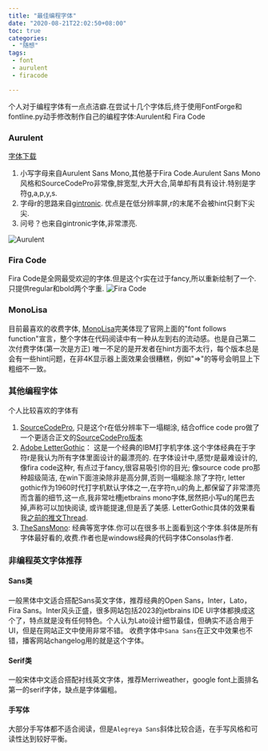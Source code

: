 ```yaml
---
title: "最佳编程字体"
date: "2020-08-21T22:02:50+08:00"
toc: true
categories:
 - "随想"
tags:
 - font
 - aurulent
 - firacode

---
```


个人对于编程字体有一点点洁癖.在尝试十几个字体后,终于使用FontForge和fontline.py动手修改制作自己的编程字体:Aurulent和 Fira Code

### Aurulent
[字体下载](https://github.com/zhimoe/programming-fonts)

1. 小写字母来自Aurulent Sans Mono,其他基于Fira Code.Aurulent Sans Mono风格和SourceCodePro非常像,胖宽型,大开大合,简单却有具有设计.特别是字符g,a,p,y,s.
2. 字母r的思路来自[gintronic](https://www.programmingfonts.org/#gintronic). 优点是在低分辨率屏,r的末尾不会被hint只剩下尖尖.
3. 问号？也来自gintronic字体,非常漂亮.

<!--more-->

![Aurulent](/font/aurulent.png)

### Fira Code
Fira Code是全网最受欢迎的字体.但是这个r实在过于fancy,所以重新绘制了一个.只提供regular和bold两个字重.
![Fira Code](/font/firacode.png)

### MonoLisa
目前最喜欢的收费字体, [MonoLisa](https://www.monolisa.dev/)完美体现了官网上面的"font follows function"宣言，整个字体在代码阅读中有一种从左到右的流动感。也是自己第二次付费字体(第一次是方正)
唯一不足的是开发者在hint方面不太行，每个版本总是会有一些hint问题，在非4K显示器上面效果会很糟糕，例如"=>"的等号会明显上下粗细不一致。

### 其他编程字体
个人比较喜欢的字体有

1. [SourceCodePro](https://github.com/adobe-fonts/source-code-pro), 只是这个r在低分辨率下一塌糊涂, 结合office code pro做了一个更适合正文的[SourceCodePro版本](https://github.com/zhimoe/programming-fonts/blob/master/screenshots/scp.png)
2. [Adobe LetterGothic](https://fonts.adobe.com/fonts/letter-gothic)： 这是一个经典的IBM打字机字体.这个字体经典在于字符r是我认为所有字体里面设计的最漂亮的. 在字体设计中,感觉r是最难设计的,像fira code这种r, 有点过于fancy,很容易吸引你的目光; 像source code pro那种超级简洁, 在win下面渲染除非是高分屏,否则一塌糊涂.除了字符r,  letter gothic作为1960时代打字机默认字体之一,在字符n,u的角上,都保留了非常漂亮而含蓄的细节,这一点,我非常吐槽jetbrains mono字体,居然把小写u的尾巴去掉,声称可以加快阅读, 或许能提速,但是丢了美感. LetterGothic具体的效果看我[之前的推文Thread](https://twitter.com/_zhimoe/status/1422032997730058241?s=20).
3. [TheSansMono](http://www.lucasfonts.com/fonts/the-sans/info): 经典等宽字体.你可以在很多书上面看到这个字体.斜体是所有字体最好看的,收费.作者也是windows经典的代码字体Consolas作者.

### 非编程英文字体推荐
#### Sans类
一般黑体中文适合搭配Sans英文字体，推荐经典的Open Sans，Inter，Lato，Fira Sans。Inter风头正盛，很多网站包括2023的jetbrains IDE UI字体都换成这个了，特点就是没有任何特色。个人认为Lato设计细节最佳，但确实不适合用于UI，但是在网站正文中使用非常不错。
收费字体中`Sana Sans`在正文中效果也不错，播客网站changelog用的就是这个字体。

#### Serif类
一般宋体中文适合搭配衬线英文字体，推荐Merriweather，google font上面排名第一的serif字体，缺点是字体偏粗。

#### 手写体
大部分手写体都不适合阅读，但是`Alegreya Sans`斜体比较合适，在手写风格和可读性达到较好平衡。
